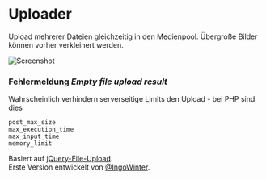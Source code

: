 Uploader
========

Upload mehrerer Dateien gleichzeitig in den Medienpool. Übergroße Bilder können vorher verkleinert werden.

![Screenshot](https://raw.githubusercontent.com/FriendsOfREDAXO/uploader/assets/uploader_01.jpg)

### Fehlermeldung _Empty file upload result_

Wahrscheinlich verhindern serverseitige Limits den Upload - bei PHP sind dies

```upload_max_filesize
post_max_size
max_execution_time
max_input_time
memory_limit
```

Basiert auf [jQuery-File-Upload](https://blueimp.github.io/jQuery-File-Upload/).  
Erste Version entwickelt von [@IngoWinter](https://github.com/IngoWinter).